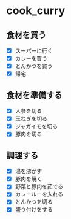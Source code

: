 # cook_curry
## 食材を買う
- [X] スーパーに行く
- [x] カレーを買う
- [x] とんかつを買う
- [x] 帰宅
## 食材を準備する
- [x] 人参を切る
- [x] 玉ねぎを切る
- [x] ジャガイモを切る
- [x] 豚肉を切る
## 調理する
- [x] 湯を沸かす
- [x] 豚肉を焼く
- [x] 野菜と豚肉を茹でる
- [x] カレールーを入れる
- [x] とんかつを切る
- [x] 盛り付けをする 
